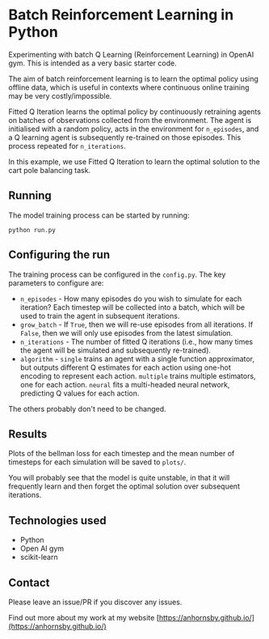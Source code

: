 # Batch Reinforcement Learning in Python

Experimenting with batch Q Learning (Reinforcement Learning) in OpenAI gym. This is intended as a very basic starter code.

The aim of batch reinforcement learning is to learn the optimal policy using offline data, which is useful in contexts where continuous online training may be very costly/impossible.

Fitted Q Iteration learns the optimal policy by continuously retraining agents on batches of observations collected from the environment. The agent is initialised with a random policy, acts in the environment for `n_episodes`, and a Q learning agent is subsequently re-trained on those episodes. This process
repeated for `n_iterations`. 

In this example, we use Fitted Q Iteration to learn the optimal solution to the cart pole balancing task.

## Running

The model training process can be started by running:

```shell
python run.py
```

## Configuring the run

The training process can be configured in the `config.py`. The key parameters to configure are:

* `n_episodes` - How many episodes do you wish to simulate for each iteration? Each timestep will be collected into a batch, which will be used to train the agent in subsequent iterations.
* `grow_batch` - If `True`, then we will re-use episodes from all iterations. If `False`, then we will only use episodes from the latest simulation.
* `n_iterations` - The number of fitted Q iterations (i.e., how many times the agent will be simulated and subsequently re-trained).
* `algorithm` - `single` trains an agent with a single function approximator, but outputs different Q estimates for each action using one-hot encoding to represent each action. `multiple` trains multiple estimators, one for each action. `neural` fits a multi-headed neural network, predicting Q values for each action.

The others probably don't need to be changed.

## Results

Plots of the bellman loss for each timestep and the mean number of timesteps for each simulation will be saved to `plots/`.

You will probably see that the model is quite unstable, in that it will frequently learn and then forget the optimal solution over subsequent iterations.

## Technologies used

* Python
* Open AI gym
* scikit-learn

## Contact

Please leave an issue/PR if you discover any issues.

Find out more about my work at my website [https://anhornsby.github.io/](https://anhornsby.github.io/)
